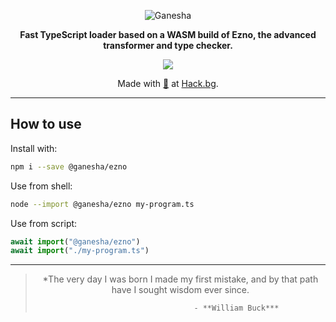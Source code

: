 <div align="center">

![Ganesha](./ganesha.svg)

**Fast TypeScript loader based on a WASM build of Ezno, the advanced transformer and type checker.**

[![](https://img.shields.io/npm/v/@ganesha/ezno?color=%23f68f21&style=for-the-badge&label=@ganesha/ezno)](https://fadroma.tech)

Made with [🧡](mailto:hello@hack.bg) at [Hack.bg](https://hack.bg).

</div>

---

## How to use

Install with:

```sh
npm i --save @ganesha/ezno
```

Use from shell:

```sh
node --import @ganesha/ezno my-program.ts
```

Use from script:

```js
await import("@ganesha/ezno")
await import("./my-program.ts")
```

---

<div align="center">

>*The very day I was born I made my first mistake,
>and by that path have I sought wisdom ever since.
>
>                              - **William Buck***

</div>
